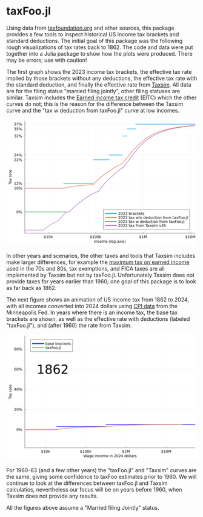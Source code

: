 # taxFoo.jl


Using data from
[taxfoundation.org](https://taxfoundation.org/data/all/federal/historical-income-tax-rates-brackets/)
and other sources, this package provides a few tools to inspect
historical US income tax brackets and standard deductions.  The
initial goal of this package was the following rough visualizations of
tax rates back to 1862.  The code and data were put together into a
Julia package to show how the plots were produced. There may be
errors; use with caution!

The first graph shows the 2023 income tax brackets, the effective tax
rate implied by those brackets without any deductions, the effective
tax rate with the standard deduction, and finally the effective rate
from [Taxsim](https://www.nber.org/research/data/taxsim).  All data
are for the filing status "married filing jointly", other filing
statuses are similar. Taxsim includes the [Earned income tax
credit](https://en.wikipedia.org/wiki/Earned_income_tax_credit) (EITC)
which the other curves do not; this is the reason for the difference
between the Taxsim curve and the "tax w deduction from taxFoo.jl"
curve at low incomes. 

![Brackets and Taxsim](incomeTax/2023bracketsAndTaxsim.png)

In other years and scenarios, the other taxes and tools that Taxsim
includes make larger differences, for example the [maximum tax on
earned income](https://www.law.cornell.edu/cfr/text/26/1.1348-2) used
in the 70s and 80s, tax exemptions, and FICA taxes are all
implemented by Taxsim but not by taxFoo.jl. Unfortunately Taxsim does
not provide taxes for years earlier than 1960; one goal of this
package is to look as far back as 1862.

The next figure shows an animation of US income tax from 1862 to 2024,
with all incomes converted into 2024 dollars using [CPI
data](https://www.minneapolisfed.org/about-us/monetary-policy/inflation-calculator/consumer-price-index-1800-)
from the Minneapolis Fed. In years where there is an income tax, the
base tax brackets are shown, as well as the effective rate with
deductions (labeled "taxFoo.jl"), and (after 1960) the rate from
Taxsim. 

![Animated tax brackts](incomeTax/animatedBrackets.gif)

For 1960-63 (and a few other years) the "taxFoo.jl" and "Taxsim"
curves are the same, giving some confidence to taxFoo estimates prior
to 1960. We will continue to look at the differences between taxFoo.jl
and Taxsim calculatios, nevertheless our focus will be on years before
1960, when Taxsim does not provide any results.

All the figures above assume a "Married filing Jointly" status.

